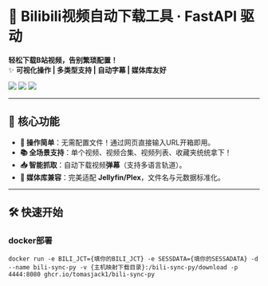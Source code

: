 # 🚀 Bilibili视频自动下载工具 · FastAPI 驱动

**轻松下载B站视频，告别繁琐配置！**  
✨ **可视化操作 | 多类型支持 | 自动字幕 | 媒体库友好**  

![](https://img.shields.io/badge/Powered%20by-FastAPI-009688?logo=fastapi) 
![](https://img.shields.io/badge/Support-Bilibili-00A1D6?logo=bilibili) 
![](https://img.shields.io/badge/Media%20Server-Ready-important)

---

## 🌟 核心功能

- **🎥 操作简单**：无需配置文件！通过网页直接输入URL开箱即用。
- **📚 全场景支持**：单个视频、视频合集、视频列表、收藏夹统统拿下！
- **📥 智能抓取**：自动下载视频**弹幕**（支持多语言轨道）。
- **🔄 媒体库兼容**：完美适配 **Jellyfin/Plex**，文件名与元数据标准化。
---

## 🛠️ 快速开始

### docker部署
```shell
docker run -e BILI_JCT={填你的BILI_JCT} -e SESSDATA={填你的SESSADATA} -d --name bili-sync-py -v {主机映射下载目录}:/bili-sync-py/download -p 4444:8080 ghcr.io/tomasjack1/bili-sync-py
```
